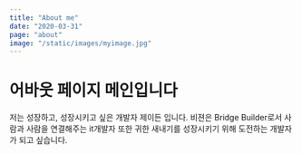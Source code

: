 ```yaml
---
title: "About me"
date: "2020-03-31"
page: "about"
image: "/static/images/myimage.jpg"
---
```


# 어바웃 페이지 메인입니다

저는 성장하고, 성장시키고 싶은 개발자 제이든 입니다.
비젼은 Bridge Builder로서 사람과 사람을 연결해주는 it개발자 또한 귀한 새내기를 성장시키기 위해 도전하는 개발자가 되고 싶습니다.